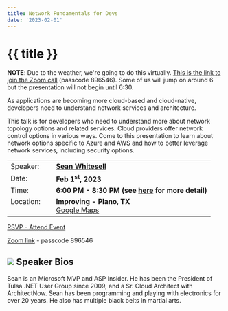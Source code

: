 ```yaml
---
title: Network Fundamentals for Devs
date: '2023-02-01'
---
```

# {{ title }}

**NOTE**: Due to the weather, we're going to do this virtually. [This is the link to join the Zoom call](https://us06web.zoom.us/j/89342272459?pwd=Y3JqWVlBNm51UDI2WUo0cE5qNVpWUT09) (passcode 896546). Some of us will jump on around 6 but the presentation will not begin until 6:30.

As applications are becoming more cloud-based and cloud-native, developers need to understand network services and architecture.

This talk is for developers who need to understand more about network topology options and related services. Cloud providers offer network control options in various ways. Come to this presentation to learn about network options specific to Azure and AWS and how to better leverage network services, including security options.

<table>
<tbody>
<tr><td>Speaker:</td><td>&nbsp;</td><td><b><a title="Sean Whitesell" target="_blank" href="https://www.seanwhitesell.com/">Sean Whitesell</a></b></td></tr>
<tr><td>Date:</td><td>&nbsp;</td><td><b>Feb 1<sup>st</sup>, 2023</b></td></tr>
<tr><td valign="top">Time:</td><td>&nbsp;</td><td><b>6:00 PM - 8:30 PM (see <a title="Location" href="/contact/">here</a> for more detail)</b></td></tr>
<tr><td valign="top">Location:</td><td>&nbsp;</td><td><b>Improving - Plano, TX</b><br><a title="Google" target="_blank" href="https://g.page/improving-dallas?share">Google Maps</a></td></tr>
</tbody>
</table>

[RSVP - Attend Event](https://www.eventbrite.com/e/network-fundamentals-for-devs-tickets-523275249357)

[Zoom link](https://us06web.zoom.us/j/89342272459?pwd=Y3JqWVlBNm51UDI2WUo0cE5qNVpWUT09) - passcode 896546


## ![](/assets/img/icons/speakerbioicon.png) Speaker Bios

<p>Sean is an Microsoft MVP and ASP Insider. He has been the President of Tulsa .NET User Group since 2009, and a Sr. Cloud Architect with ArchitectNow. Sean has been programming and playing with electronics for over 20 years. He also has multiple black belts in martial arts.</p>
